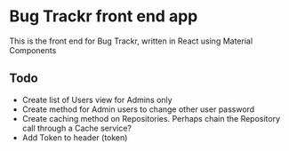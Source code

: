 # Bug Trackr front end app

This is the front end for Bug Trackr, written in React using Material Components


## Todo

* Create list of Users view for Admins only
* Create method for Admin users to change other user password
* Create caching method on Repositories.  Perhaps chain the Repository call through a Cache service?
* Add Token to header (token)